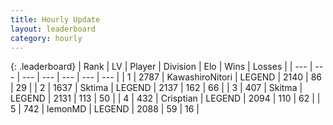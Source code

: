 ```yaml
---
title: Hourly Update
layout: leaderboard
category: hourly
---
```


{: .leaderboard}
| Rank | LV | Player | Division | Elo | Wins | Losses |
| --- | --- | --- | --- | --- | --- | --- |
| <span data-change="0">1</span> | 2787 | <span title="ID: 164871">KawashiroNitori</span> | LEGEND | <span data-change="0">2140</span> | <span data-change="0">86</span> | <span data-change="0">29</span> |
| <span data-change="1">2</span> | 1637 | <span title="ID: 353063">Sktima</span> | LEGEND | <span data-change="23">2137</span> | <span data-change="4">162</span> | <span data-change="0">66</span> |
| <span data-change="-1">3</span> | 407 | <span title="ID: 402846">Skitma</span> | LEGEND | <span data-change="0">2131</span> | <span data-change="0">113</span> | <span data-change="0">50</span> |
| <span data-change="0">4</span> | 432 | <span title="ID: 665674">Crisptian</span> | LEGEND | <span data-change="0">2094</span> | <span data-change="0">110</span> | <span data-change="0">62</span> |
| <span data-change="0">5</span> | 742 | <span title="ID: 76009">lemonMD</span> | LEGEND | <span data-change="0">2088</span> | <span data-change="0">59</span> | <span data-change="0">16</span> |